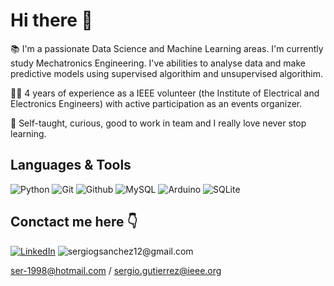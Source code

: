 # Hi there 👋

📚 I'm a passionate Data Science and Machine Learning areas. I'm currently study Mechatronics Engineering. I've abilities to analyse data and make predictive models using supervised algorithim and unsupervised algorithim.

✋🏼 4 years of experience as a IEEE volunteer (the Institute of Electrical and Electronics Engineers) with active participation as an events organizer.

🔵 Self-taught, curious, good to work in team and I really love never stop learning.


## Languages & Tools 
![Python](https://img.shields.io/badge/-Python%203-blue?logo=python&logoColor=white&style=flat) 
![Git](https://img.shields.io/badge/-Git-f44611?logo=git&logoColor=white&style=flat) 
![Github](https://img.shields.io/badge/-Github-black?logo=github&logoColor=white&style=flat) 
![MySQL](https://img.shields.io/badge/-MySQL-blue?logo=Mysql&logoColor=white&style=flat)
![Arduino](https://img.shields.io/badge/-Arduino-23C4CC?logo=arduino&logoColor=white&style=flat)
![SQLite](https://img.shields.io/badge/-SQLite-003b57?logo=SQLite&logoColor=white&style=flat)



## Conctact me here 👇
[![LinkedIn](https://img.shields.io/badge/-LinkedIn-blue?logo=linkedin&logoColor=white&style=flat)](https://www.linkedin.com/in/sergi0gs/)
![sergiogsanchez12@gmail.com](https://img.shields.io/badge/-Gmail-FC1212?logo=gmail&logoColor=white&style=flat)

ser-1998@hotmail.com / sergio.gutierrez@ieee.org


